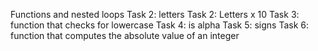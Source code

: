 Functions and nested loops
Task 2: letters
Task 2: Letters x 10
 Task 3: function that checks for lowercase
Task 4: is alpha
Task 5: signs
Task 6: function that computes the absolute value of an integer
